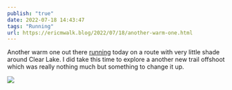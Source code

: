 ```yaml
---
publish: "true"
date: 2022-07-18 14:43:47
tags: "Running"
url: https://ericmwalk.blog/2022/07/18/another-warm-one.html
---
```


Another warm one out there [running](http://www.strava.com/activities/7489375873) today on a route with very little shade around Clear Lake. I did take this time to explore a another new trail offshoot which was really nothing much but something to change it up.


![](https://ericmwalk.blog/uploads/2022/ff45824f29.jpg)